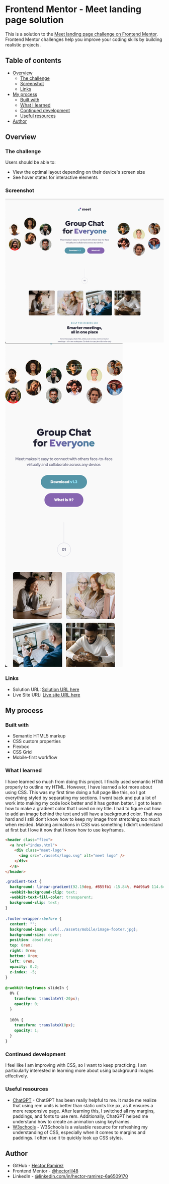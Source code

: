 # Frontend Mentor - Meet landing page solution

This is a solution to the [Meet landing page challenge on Frontend Mentor](https://www.frontendmentor.io/challenges/meet-landing-page-rbTDS6OUR). Frontend Mentor challenges help you improve your coding skills by building realistic projects.

## Table of contents

- [Overview](#overview)
  - [The challenge](#the-challenge)
  - [Screenshot](#screenshot)
  - [Links](#links)
- [My process](#my-process)
  - [Built with](#built-with)
  - [What I learned](#what-i-learned)
  - [Continued development](#continued-development)
  - [Useful resources](#useful-resources)
- [Author](#author)

## Overview

### The challenge

Users should be able to:

- View the optimal layout depending on their device's screen size
- See hover states for interactive elements

### Screenshot

![](./screenshots/desktop-screenshot.png)
![](./screenshots/mobile-screenshot.png)

### Links

- Solution URL: [Solution URL here](https://github.com/hectorlil48/meet-landing-page)
- Live Site URL: [Live site URL here](https://hectorlil48.github.io/meet-landing-page/)

## My process

### Built with

- Semantic HTML5 markup
- CSS custom properties
- Flexbox
- CSS Grid
- Mobile-first workflow

### What I learned

I have learned so much from doing this project. I finally used semantic HTMl properly to outline my HTML. However, I have learned a lot more about using CSS. This was my first time doing a full page like this, so I got everything styled by separating my sections. I went back and put a lot of work into making my code look better and it has gotten better. I got to learn how to make a gradient color that I used on my title. I had to figure out how to add an image behind the text and still have a background color. That was hard and I still don’t know how to keep my image from stretching too much when resided. Making animations in CSS was something I didn’t understand at first but I love it now that I know how to use keyframes.

```html
<header class="flex">
  <a href="index.html">
    <div class="meet-logo">
      <img src="./assets/logo.svg" alt="meet logo" />
    </div>
  </a>
</header>
```

```css
.gradient-text {
  background: linear-gradient(92.19deg, #855fb1 -15.84%, #4d96a9 114.64%);
  -webkit-background-clip: text;
  -webkit-text-fill-color: transparent;
  background-clip: text;
}

.footer-wrapper::before {
  content: "";
  background-image: url(../assets/mobile/image-footer.jpg);
  background-size: cover;
  position: absolute;
  top: 0rem;
  right: 0rem;
  bottom: 0rem;
  left: 0rem;
  opacity: 0.2;
  z-index: -5;
}

@-webkit-keyframes slideIn {
  0% {
    transform: translateY(-20px);
    opacity: 0;
  }

  100% {
    transform: translateX(0px);
    opacity: 1;
  }
}
```

### Continued development

I feel like I am improving with CSS, so I want to keep practicing. I am particularly interested in learning more about using background images effectively.

### Useful resources

- [ChatGPT](https://chatgpt.com/) - ChatGPT has been really helpful to me. It made me realize that using rem units is better than static units like px, as it ensures a more responsive page. After learning this, I switched all my margins, paddings, and fonts to use rem. Additionally, ChatGPT helped me understand how to create an animation using keyframes.
- [W3schools](https://www.w3schools.com/) - W3Schools is a valuable resource for refreshing my understanding of CSS, especially when it comes to margins and paddings. I often use it to quickly look up CSS styles.

## Author

- GitHub - [Hector Ramirez](https://github.com/hectorlil48)
- Frontend Mentor - [@hectorlil48](https://www.frontendmentor.io/profile/hectorlil48)
- LinkedIn - [@linkedin.com/in/hector-ramirez-6a6509170](https://www.linkedin.com/in/hector-ramirez-6a6509170/overlay/contact-info/)
